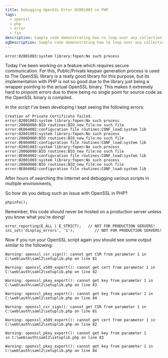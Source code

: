 ```yaml
---
title: Debugging OpenSSL Error 02001003 in PHP 
tags:
  - openssl
  - php
  - error
  - fix
description: Sample code demonstrating how to loop over any collection type in Jekyll
ogDescription: Sample code demonstrating how to loop over any collection type in Jekyll
---
```


````
error:02001003:system library:fopen:No such process
````

<!--more-->

Today I've been working on a feature which requires secure communication. For this, Public/Private keypair generation process is used to 
The OpenSSL library is a really good library for this purpose, but its implementation with PHP is not so good due to the library just being a wrapper pointing to the actual OpenSSL binary.
This makes it extremely hard to pinpoint errors due to there being no single point for source code as the OpenSSL binary is compiled.

In the script I've been developing I kept seeing the following errors:

```
Creation of Private Certificate failed.
error:02001003:system library:fopen:No such process
error:2006D080:BIO routines:BIO_new_file:no such file
error:0E064002:configuration file routines:CONF_load:system lib
error:02001003:system library:fopen:No such process
error:2006D080:BIO routines:BIO_new_file:no such file
error:0E064002:configuration file routines:CONF_load:system lib
error:02001003:system library:fopen:No such process
error:2006D080:BIO routines:BIO_new_file:no such file
error:0E064002:configuration file routines:CONF_load:system lib
error:02001003:system library:fopen:No such process
error:2006D080:BIO routines:BIO_new_file:no such file
error:0E064002:configuration file routines:CONF_load:system lib
```

After hours of searching the internet and debugging various scripts in multiple environments,

So how do you debug such an issue with OpenSSL in PHP?

```
phpinfo();
```

Remember, this code should never be hosted on a production server unless you know what you're doing!

````
error_reporting(E_ALL | E_STRICT);   // NOT FOR PRODUCTION SERVERS!
ini_set('display_errors', '1');         // NOT FOR PRODUCTION SERVERS!
````

Now if you run your OpenSSL script again you should see some output similar to the following:

```
Warning: openssl_csr_sign(): cannot get CSR from parameter 1 in 
C:\web\auth\saml2\setuplib.php on line 81 

Warning: openssl_x509_export(): cannot get cert from parameter 1 in 
C:\web\auth\saml2\setuplib.php on line 82 

Warning: openssl_pkey_export(): cannot get key from parameter 1 in 
C:\web\auth\saml2\setuplib.php on line 83 

Warning: openssl_pkey_export(): cannot get key from parameter 1 in 
C:\web\auth\saml2\setuplib.php on line 84 

Warning: openssl_csr_sign(): cannot get CSR from parameter 1 in 
C:\web\auth\saml2\setuplib.php on line 81 

Warning: openssl_x509_export(): cannot get cert from parameter 1 in 
C:\web\auth\saml2\setuplib.php on line 82 

Warning: openssl_pkey_export(): cannot get key from parameter 1 
in C:\web\auth\saml2\setuplib.php on line 83 

Warning: openssl_pkey_export(): cannot get key from parameter 1 in 
C:\web\auth\saml2\setuplib.php on line 84
```

